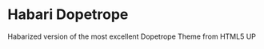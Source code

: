 Habari Dopetrope
===============

Habarized version of the most excellent Dopetrope Theme from HTML5 UP
